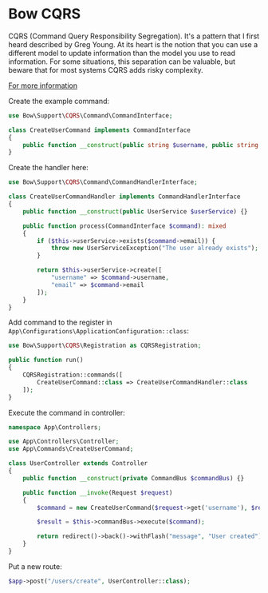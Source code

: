 # Bow CQRS

CQRS (Command Query Responsibility Segregation). It's a pattern that I first heard described by Greg Young. At its heart is the notion that you can use a different model to update information than the model you use to read information. For some situations, this separation can be valuable, but beware that for most systems CQRS adds risky complexity.

[For more information](https://www.martinfowler.com/bliki/CQRS.html)

Create the example command:

```php
use Bow\Support\CQRS\Command\CommandInterface;

class CreateUserCommand implements CommandInterface
{
    public function __construct(public string $username, public string $email) {}
}
```

Create the handler here:

```php
use Bow\Support\CQRS\Command\CommandHandlerInterface;

class CreateUserCommandHandler implements CommandHandlerInterface
{
    public function __construct(public UserService $userService) {}

    public function process(CommandInterface $command): mixed
    {
        if ($this->userService->exists($command->email)) {
            throw new UserServiceException("The user already exists");
        }

        return $this->userService->create([
            "username" => $command->username,
            "email" => $command->email
        ]);
    }
}
```

Add command to the register in `App\Configurations\ApplicationConfiguration::class`:

```php
use Bow\Support\CQRS\Registration as CQRSRegistration;

public function run()
{
    CQRSRegistration::commands([
        CreateUserCommand::class => CreateUserCommandHandler::class
    ]);
}
```

Execute the command in controller:

```php
namespace App\Controllers;

use App\Controllers\Controller;
use App\Commands\CreateUserCommand;

class UserController extends Controller
{
    public function __construct(private CommandBus $commandBus) {}

    public function __invoke(Request $request)
    {
        $command = new CreateUserCommand($request->get('username'), $request->get('email'));

        $result = $this->commandBus->execute($command);

        return redirect()->back()->withFlash("message", "User created");
    }
}
```

Put a new route:

```php
$app->post("/users/create", UserController::class);
```
